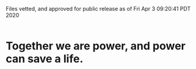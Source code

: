 Files vetted, and approved for public release as of Fri Apr  3 09:20:41 PDT 2020<br><br><h1>Together we are power, and power can save a life.</h1>
